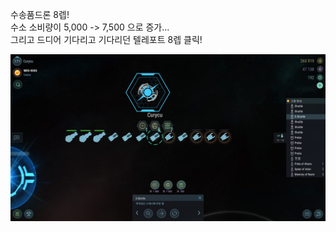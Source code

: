 수송품드론 8렙!  
수소 소비량이 5,000 -> 7,500 으로 증가...  
그리고 드디어 기다리고 기다리던 텔레포트 8렙 클릭!   

![](../assets/20210202_Lv8_Shipment_Drone.jpg)  
